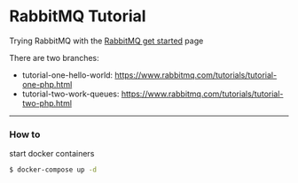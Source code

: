 # RabbitMQ Tutorial
Trying RabbitMQ with the [RabbitMQ get started](https://www.rabbitmq.com/getstarted.html) page

There are two branches:
- tutorial-one-hello-world: https://www.rabbitmq.com/tutorials/tutorial-one-php.html
- tutorial-two-work-queues: https://www.rabbitmq.com/tutorials/tutorial-two-php.html

<hr>

### How to
start docker containers
```sh
$ docker-compose up -d
```
